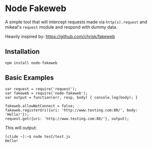 # Node Fakeweb

A simple tool that will intercept requests made via `http(s).request` and
mikeal's `request` module and respond with dummy data.

Heavily inspired by: https://github.com/chrisk/fakeweb

## Installation

```
npm install node-fakeweb
```

## Basic Examples

```
var request = require('request');
var fakeweb = require('node-fakeweb');
var output = function(err, resp, body) { console.log(body); }

fakeweb.allowNetConnect = false;
fakeweb.registerUri({uri: 'http://www.testing.com:80/', body: 'Hello!'});
request.get({uri: 'http://www.testing.com:80/'}, output);
```

This will output:

```
[ctide ~]:~$ node test/test.js
Hello!
```
